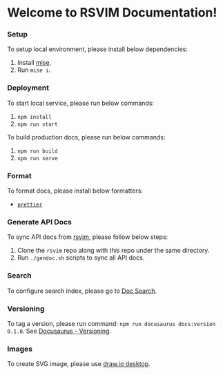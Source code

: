 # Welcome to RSVIM Documentation!

### Setup

To setup local environment, please install below dependencies:

1. Install [mise](https://github.com/jdx/mise).
2. Run `mise i`.

### Deployment

To start local service, please run below commands:

1. `npm install`
2. `npm run start`

To build production docs, please run below commands:

1. `npm run build`
2. `npm run serve`

### Format

To format docs, please install below formatters:

- [`prettier`](https://prettier.io/)

### Generate API Docs

To sync API docs from [rsvim](https://github.com/rsvim/rsvim), please follow below steps:

1. Clone the `rsvim` repo along with _this_ repo under the same directory.
2. Run `./gendoc.sh` scripts to sync all API docs.

### Search

To configure search index, please go to [Doc Search](https://docsearch.algolia.com/).

### Versioning

To tag a version, please run command: `npm run docusaurus docs:version 0.1.0`. See [Docusaurus - Versioning](https://docusaurus.io/docs/versioning).

### Images

To create SVG image, please use [draw.io desktop](https://github.com/jgraph/drawio-desktop/releases).
